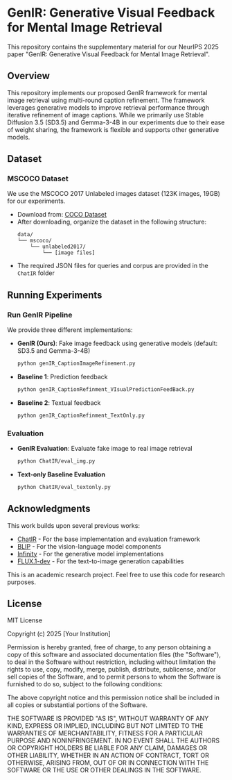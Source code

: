 # GenIR: Generative Visual Feedback for Mental Image Retrieval

This repository contains the supplementary material for our NeurIPS 2025 paper "GenIR: Generative Visual Feedback for Mental Image Retrieval".

## Overview

This repository implements our proposed GenIR framework for mental image retrieval using multi-round caption refinement. The framework leverages generative models to improve retrieval performance through iterative refinement of image captions. While we primarily use Stable Diffusion 3.5 (SD3.5) and Gemma-3-4B in our experiments due to their ease of weight sharing, the framework is flexible and supports other generative models.


## Dataset

### MSCOCO Dataset
We use the MSCOCO 2017 Unlabeled images dataset (123K images, 19GB) for our experiments.
- Download from: [COCO Dataset](https://cocodataset.org/#download)
- After downloading, organize the dataset in the following structure:
  ```
  data/
  └── mscoco/
      └── unlabeled2017/
          └── [image files]
  ```
- The required JSON files for queries and corpus are provided in the `ChatIR` folder

## Running Experiments

### Run GenIR Pipeline
We provide three different implementations:

- **GenIR (Ours)**: Fake image feedback using generative models (default: SD3.5 and Gemma-3-4B)
  ```bash
  python genIR_CaptionImageRefinement.py
  ```

- **Baseline 1**: Prediction feedback
  ```bash
  python genIR_CaptionRefinment_VIsualPredictionFeedBack.py 
  ```

- **Baseline 2**: Textual feedback
  ```bash
  python genIR_CaptionRefinment_TextOnly.py 
  ```

### Evaluation

- **GenIR Evaluation**: Evaluate fake image to real image retrieval
  ```bash
  python ChatIR/eval_img.py 
  ```

- **Text-only Baseline Evaluation**
  ```bash
  python ChatIR/eval_textonly.py 
  ```

## Acknowledgments

This work builds upon several previous works:
- [ChatIR](https://github.com/levymsn/ChatIR) - For the base implementation and evaluation framework
- [BLIP](https://github.com/levymsn/ChatIR) - For the vision-language model components
- [Infinity](https://github.com/FoundationVision/Infinity.git) - For the generative model implementations
- [FLUX.1-dev](https://huggingface.co/black-forest-labs/FLUX.1-dev) - For the text-to-image generation capabilities

This is an academic research project. Feel free to use this code for research purposes.

## License

MIT License

Copyright (c) 2025 [Your Institution]

Permission is hereby granted, free of charge, to any person obtaining a copy
of this software and associated documentation files (the "Software"), to deal
in the Software without restriction, including without limitation the rights
to use, copy, modify, merge, publish, distribute, sublicense, and/or sell
copies of the Software, and to permit persons to whom the Software is
furnished to do so, subject to the following conditions:

The above copyright notice and this permission notice shall be included in all
copies or substantial portions of the Software.

THE SOFTWARE IS PROVIDED "AS IS", WITHOUT WARRANTY OF ANY KIND, EXPRESS OR
IMPLIED, INCLUDING BUT NOT LIMITED TO THE WARRANTIES OF MERCHANTABILITY,
FITNESS FOR A PARTICULAR PURPOSE AND NONINFRINGEMENT. IN NO EVENT SHALL THE
AUTHORS OR COPYRIGHT HOLDERS BE LIABLE FOR ANY CLAIM, DAMAGES OR OTHER
LIABILITY, WHETHER IN AN ACTION OF CONTRACT, TORT OR OTHERWISE, ARISING FROM,
OUT OF OR IN CONNECTION WITH THE SOFTWARE OR THE USE OR OTHER DEALINGS IN THE
SOFTWARE.



